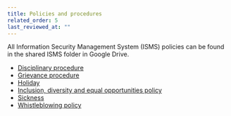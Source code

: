 ```yaml
---
title: Policies and procedures
related_order: 5
last_reviewed_at: ""
---
```


All Information Security Management System (ISMS) policies can be found in the shared ISMS folder in Google Drive.

* <a href="/staff-handbook/policies-and-procedures/disciplinary-procedure/">Disciplinary procedure</a>
* <a href="/staff-handbook/policies-and-procedures/grievances/">Grievance procedure</a>
* <a href="/staff-handbook/leave/holiday/">Holiday</a>
* <a href="/staff-handbook/policies-and-procedures/inclusion-diversity-equality/">Inclusion, diversity and equal opportunities policy</a>
* <a href="/staff-handbook/policies-and-procedures/sickness-policy/">Sickness</a>
* <a href="/staff-handbook/whistleblowing-policy/">Whistleblowing policy</a>
